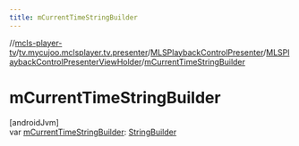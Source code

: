 ```yaml
---
title: mCurrentTimeStringBuilder
---
```

//[mcls-player-tv](../../../../index.html)/[tv.mycujoo.mclsplayer.tv.presenter](../../index.html)/[MLSPlaybackControlPresenter](../index.html)/[MLSPlaybackControlPresenterViewHolder](index.html)/[mCurrentTimeStringBuilder](m-current-time-string-builder.html)



# mCurrentTimeStringBuilder



[androidJvm]\
var [mCurrentTimeStringBuilder](m-current-time-string-builder.html): [StringBuilder](https://docs.oracle.com/javase/8/docs/api/java/lang/StringBuilder.html)




